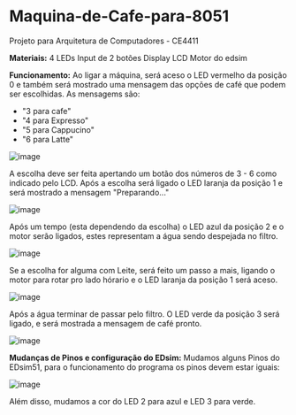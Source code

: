 # Maquina-de-Cafe-para-8051

Projeto para Arquitetura de Computadores - CE4411

**Materiais:**
4 LEDs
Input de 2 botões
Display LCD
Motor do edsim


**Funcionamento:**
Ao ligar a máquina, será aceso o LED vermelho da posição 0 e também será mostrado uma mensagem das opções de café que podem ser escolhidas.
As mensagems são: 
- "3 para cafe"
- "4 para Expresso"
- "5 para Cappucino"
- "6 para Latte"

![image](https://github.com/user-attachments/assets/f39d947c-5366-4612-b8c6-73a9fed3fda9)

A escolha deve ser feita apertando um botão dos números de 3 - 6 como indicado pelo LCD.
Após a escolha será ligado o LED laranja da posição 1 e será mostrado a mensagem "Preparando..."

![image](https://github.com/user-attachments/assets/f5d294f2-4b51-4746-8b15-d21472e3cd11)

Após um tempo (esta dependendo da escolha) o LED azul da posição 2 e o motor serão ligados, estes representam a água sendo despejada no filtro. 

![image](https://github.com/user-attachments/assets/373fe21d-9dad-4e92-bff0-e181eaa030d8)

Se a escolha for alguma com Leite, será feito um passo a mais, ligando o motor para rotar pro lado hórario e o LED laranja da posição 1 será aceso. 

![image](https://github.com/user-attachments/assets/48324f04-79d7-4ae7-99bd-1b5d0239f465)

Após a água terminar de passar pelo filtro. O LED verde da posição 3 será ligado, e será mostrada a mensagem de café pronto.

![image](https://github.com/user-attachments/assets/9e0de189-0e0d-4138-ab39-2be1f2846704)


**Mudanças de Pinos e configuração do EDsim:**
Mudamos alguns Pinos do EDsim51, para o funcionamento do programa os pinos devem estar iguais:

![image](https://github.com/user-attachments/assets/9f7e3138-7f0c-40fa-9cf2-ebdb57740dfc)


Além disso, mudamos a cor do LED 2 para azul e LED 3 para verde.
